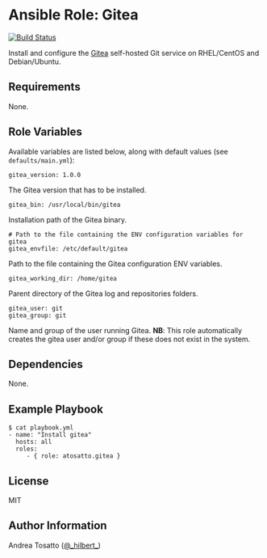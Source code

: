 Ansible Role: Gitea
===================

[![Build Status](https://travis-ci.org/atosatto/ansible-gitea.svg?branch=master)](https://travis-ci.org/atosatto/ansible-gitea)

Install and configure the [Gitea](https://gitea.io/) self-hosted Git service
on RHEL/CentOS and Debian/Ubuntu.

Requirements
------------

None.

Role Variables
--------------

Available variables are listed below, along with default values (see `defaults/main.yml`):

    gitea_version: 1.0.0

The Gitea version that has to be installed.

    gitea_bin: /usr/local/bin/gitea

Installation path of the Gitea binary.

    # Path to the file containing the ENV configuration variables for gitea
    gitea_envfile: /etc/default/gitea

Path to the file containing the Gitea configuration ENV variables.

    gitea_working_dir: /home/gitea

Parent directory of the Gitea log and repositories folders.

    gitea_user: git
    gitea_group: git

Name and group of the user running Gitea.
**NB**: This role automatically creates the gitea user and/or group if these does not exist in the system.

Dependencies
------------

None.

Example Playbook
----------------

    $ cat playbook.yml
    - name: "Install gitea"
      hosts: all
      roles:
         - { role: atosatto.gitea }

License
-------

MIT

Author Information
------------------

Andrea Tosatto ([@\_hilbert\_](https://twitter.com/_hilbert_))
